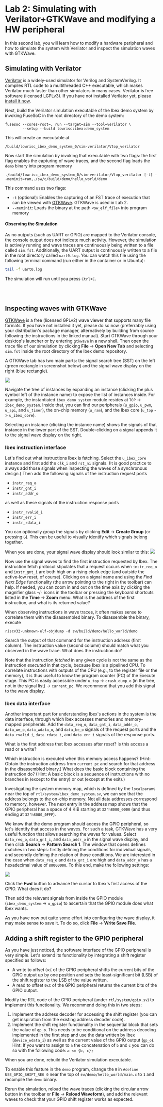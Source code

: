 # Lab 2: Simulating with Verilator+GTKWave and modifying a HW peripheral
<!-- Please write one sentence per line, as this facilitates version control. -->
<!-- Put sample solution in comment below a question. -->

In this second lab, you will learn how to modify a hardware peripheral and how to simulate the system with Verilator and inspect the simulation waves with GTKWave.

## Simulating with Verilator

[Verilator](https://verilator.org) is a widely-used simulator for Verilog and SystemVerilog.
It compiles RTL code to a multithreaded C++ executable, which makes Verilator much faster than other simulators in many cases.
Verilator is free software (licensed LGPLv3).
If you have not installed Verilator yet, please [install it now](https://verilator.org/guide/latest/install.html).

Next, build the Verilator simulation executable of the Ibex demo system by invoking FuseSoC in the root directory of the demo system:
```
fusesoc --cores-root=. run --target=sim --tool=verilator \
        --setup --build lowrisc:ibex:demo_system
```

This will create an executable at
```
/build/lowrisc_ibex_demo_system_0/sim-verilator/Vtop_verilator
```

Now start the simulation by invoking that executable with two flags: the first flag enables the capturing of wave traces, and the second flag loads the `demo` binary into program memory
```
./build/lowrisc_ibex_demo_system_0/sim-verilator/Vtop_verilator [-t] --meminit=ram,./sw/c/build/demo/hello_world/demo
```

This command uses two flags: 
- `-t` (optional): Enables the capturing of an FST trace of execution that can be viewed with [GTKWave](http://gtkwave.sourceforge.net/). GTKWave is used in Lab 2. 
- `--meminit`: Loads the binary at the path `<sw_elf_file>` into program memory


#### Observing the Simulation

As no outputs (such as UART or GPIO) are mapped to the Verilator console, the console output does not indicate much activity.
However, the simulation is actively running and wave traces are continuously being written to a file called `sim.fst`.
Additionally, the UART output is continuously written to a file in the root directory called `uart0.log`. You can watch this file using the following terminal command (run either in the container or in Ubuntu):
```bash
tail -f uart0.log
```

The simulation will run until you press `Ctrl+C`.


</br></br>

## Inspecting waves with GTKWave

[GTKWave](https://gtkwave.sourceforge.net/gtkwave.pdf) is a free (licensed GPLv2) wave viewer that supports many file formats.
If you have not installed it yet, please do so now (preferrably using your distribution's package manager, alternatively by building from source following the instructions in the linked manual).
Start GTKWave through your desktop's launcher or by entering `gtkwave` in a new shell.
Then open the trace file of our simulation by clicking **File** -> **Open New Tab** and selecting `sim.fst` inside the root directory of the Ibex demo repository.

A GTKWave tab has two main parts: the signal search tree (SST) on the left (green rectangle in screenshot below) and the signal wave display on the right (blue rectangle).

![](./lab2_imgs/gtkwave.png)

Navigate the tree of instances by expanding an instance (clicking the plus symbol left of the instance name) to expose the list of instances inside.
For example, the instantiated `ibex_demo_system` module resides at `TOP` -> `ibex_demo_system`.
Inside that, you can find our peripherals (`u_gpio`, `u_pwm`, `u_spi`, and `u_timer`), the on-chip memory (`u_ram`), and the Ibex core (`u_top` -> `u_ibex_core`).

Selecting an instance (clicking the instance name) shows the signals of that instance in the lower part of the SST.
Double-clicking on a signal appends it to the signal wave display on the right.

### Ibex instruction interface
Let's find out what instructions Ibex is fetching.
Select the `u_ibex_core` instance and first add the `clk_i` and `rst_ni` signals.
(It is good practice to always add those signals when inspecting the waves of a synchronous design.)
Then add the following signals of the instruction request ports
- `instr_req_o`
- `instr_gnt_i`
- `instr_addr_o`

as well as these signals of the instruction response ports
- `instr_rvalid_i`
- `instr_err_i`
- `instr_rdata_i`

You can optionally group the signals by clicking **Edit** -> **Create Group** (or pressing `G`).
This can be useful to visually identify which signals belong together.

When you are done, your signal wave display should look similar to this:
![](./lab2_imgs/signal_wave_display.png)

Now use the signal waves to find the first instruction requested by Ibex.
The instruction fetch protocol stipulates that a request occurs when `instr_req_o` and `instr_gnt_i` are both high on a rising clock edge (and outside the active-low reset, of course).
Clicking on a signal name and using the *Find Next Edge* functionality (the arrow pointing to the right in the toolbar) can help.
If needed, you can zoom in and out on the time axis by clicking the magnifier glass `+`/`-` icons in the toolbar or pressing the keyboard shortcuts listed in the **Time** -> **Zoom** menu.
What is the address of the first instruction, and what is its returned value?
<!-- address: 32'h0010_0080, data: 32'h5F40_006F -->

When observing instructions in wave traces, it often makes sense to correlate them with the disassembled binary.
To disassemble the binary, execute
```
riscv32-unknown-elf-objdump -d sw/build/demo/hello_world/demo
```

Search the output of that command for the instruction address (first column).
The instruction value (second column) should match what you observed in the wave trace.
What does the instruction do?
<!-- j 100674 <reset_handler>; i.e., jump to the reset_handler function at address 0x100674. -->

Note that the instruction *fetched* in any given cycle is not the same as the instruction *executed* in that cycle, because Ibex is a pipelined CPU.
To correlate instructions with outputs of the CPU (e.g., to the register file or the memory), it is thus useful to know the program counter (PC) of the Execute stage.
This PC is easily accessible under `u_top` -> `crash_dump_o` (in the tree, not in the signal list) -> `current_pc`.
We recommend that you add this signal to the wave display.

### Ibex data interface

Another important part for understanding Ibex's actions in the system is the data interface, through which Ibex accesses memories and memory-mapped peripherals.
Add the `data_req_o`, `data_gnt_i`, `data_addr_o`, `data_we_o`, `data_wdata_o`, and `data_be_o` signals of the request ports and the `data_rvalid_i`, `data_rdata_i`, and `data_err_i` signals of the response ports.

What is the first address that Ibex accesses after reset?
Is this access a read or a write?
<!-- write of 0 to 32'h0010_0730 -->

Which instruction is executed when this memory access happens?
(Hint: Obtain the instruction address from `current_pc` and search for that address in the disassembled binary.)
What does the basic block containing the instruction do?
(Hint: A basic block is a sequence of instructions with no branches in (except to the entry) or out (except at the exit).)
<!-- A store of 0 to the address in a register; the basic block is a loop that fills a memory region with zeros. -->

Investigating the system memory map, which is defined by the `localparam`s near the top of `rtl/system/ibex_demo_system.sv`, we can see that the address belongs to the on-chip memory.
Not all data addresses correspond to memory, however.
The next entry in the address map shows that the GPIO peripheral has a space of 4 KiB starting at `32'h8000_0000` (and thus ending at `32'h8000_0FFF`).

We know that the demo program should access the GPIO peripheral, so let's identify that access in the waves.
For such a task, GTKWave has a very useful function that allows searching the waves for values.
Select `data_req_o`, `data_gnt_i`, and `data_addr_o` in the signal wave display, and then click **Search** -> **Pattern Search 1**.
The window that opens defines matches in two steps: firstly defining the conditions for individual signals, and secondly defining the relation of those conditions.
We are interested in the case when `data_req_o` and `data_gnt_i` are high and `data_addr_o` has a hexadecimal value of `80000000`.
To this end, make the following settings:

![](./lab2_imgs/pattern_search.png)

Click the **Fwd** button to advance the cursor to Ibex's first access of the GPIO.
What does it do?
<!-- Write 0 to the GPIO register. -->

Then add the relevant signals from inside the GPIO module (`ibex_demo_system` -> `u_gpio`) to ascertain that the GPIO module does what Ibex wants.

As you have now put quite some effort into configuring the wave display, it may make sense to save it.
To do so, click **File** -> **Write Save File**.


## Adding a shift register to the GPIO peripheral

As you have just noticed, the software interface of the GPIO peripheral is very simple.
Let's extend its functionality by integrating a shift register specified as follows:
- A write to offset `0xC` of the GPIO peripheral shifts the current bits of the GPIO output up by one position and sets the least-significant bit (LSB) of the shift register to the LSB of the value written.
- A read to offset `0xC` of the GPIO peripheral returns the current bits of the GPIO output.

Modify the RTL code of the GPIO peripheral (under `rtl/system/gpio.sv`) to implement this functionality.
We recommend doing this in two steps:
1. Implement the address decoder for accessing the shift register (you can get inspiration from the existing address decoder code).
2. Implement the shift register functionality in the sequential block that sets the value of `gp_o`.
   This needs to be conditional on the address decoding implemented in the first step and use the data written by Ibex (`device_wdata_i`) as well as the current value of the GPIO output (`gp_o`).
   Hint: If you want to assign to `a` the concatenation of `b` and `c` you can do so with the following code: `a <= {b, c};`
<!-- sample solution: last commit on the [`sample-solution/lab2` branch](https://github.com/lowRISC/ibex-demo-system/commits/sample-solution/lab2) branch -->

When you are done, rebuild the Verilator simulation executable.

To enable this feature in the `demo` program, change the `0` in `#define USE_GPIO_SHIFT_REG 0` near the top of `sw/demo/hello_world/main.c` to `1` and recompile the `demo` binary.

Rerun the simulation, reload the wave traces (clicking the circular arrow button in the toolbar or **File** -> **Reload Waveform**), and add the relevant waves to check that your GPIO shift register works as expected.
